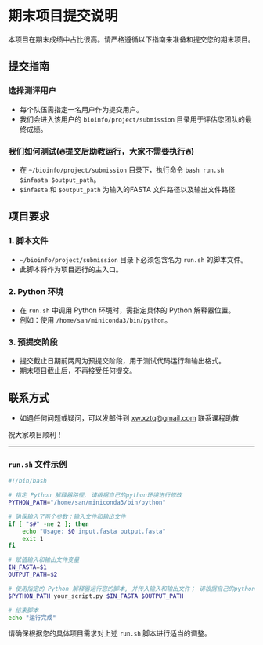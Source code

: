 # 期末项目提交说明


本项目在期末成绩中占比很高。请严格遵循以下指南来准备和提交您的期末项目。

## 提交指南

### 选择测评用户
- 每个队伍需指定一名用户作为提交用户。
- 我们会进入该用户的 `bioinfo/project/submission` 目录用于评估您团队的最终成绩。

### 我们如何测试(:fire:提交后助教运行，大家不需要执行:fire:)
- 在 `~/bioinfo/project/submission` 目录下，执行命令 `bash run.sh $infasta $output_path`。
- `$infasta` 和 `$output_path` 为输入的FASTA 文件路径以及输出文件路径

## 项目要求

### 1. 脚本文件
- `~/bioinfo/project/submission` 目录下必须包含名为 `run.sh` 的脚本文件。
- 此脚本将作为项目运行的主入口。

### 2. Python 环境
- 在 `run.sh` 中调用 Python 环境时，需指定具体的 Python 解释器位置。
- 例如：使用 `/home/san/miniconda3/bin/python`。

### 3. 预提交阶段
- 提交截止日期前两周为预提交阶段，用于测试代码运行和输出格式。
- 期末项目截止后，不再接受任何提交。

## 联系方式
- 如遇任何问题或疑问，可以发邮件到 xw.xztq@gmail.com 联系课程助教

祝大家项目顺利！

---

### `run.sh` 文件示例

```bash
#!/bin/bash

# 指定 Python 解释器路径, 请根据自己的python环境进行修改
PYTHON_PATH="/home/san/miniconda3/bin/python"

# 确保输入了两个参数：输入文件和输出文件
if [ "$#" -ne 2 ]; then
    echo "Usage: $0 input.fasta output.fasta"
    exit 1
fi

# 赋值输入和输出文件变量
IN_FASTA=$1
OUTPUT_PATH=$2

# 使用指定的 Python 解释器运行您的脚本, 并传入输入和输出文件； 请根据自己的python文件名进行修改`your_script.py`
$PYTHON_PATH your_script.py $IN_FASTA $OUTPUT_PATH

# 结束脚本
echo "运行完成"
```

请确保根据您的具体项目需求对上述 `run.sh` 脚本进行适当的调整。